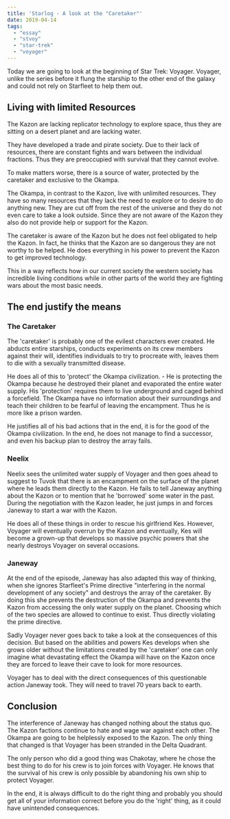 ```yaml
---
title: 'Starlog - A look at the "Caretaker"'
date: 2019-04-14
tags:
  - "essay"
  - "stvoy"
  - "star-trek"
  - "voyager"
---
```


Today we are going to look at the beginning of Star Trek: Voyager. Voyager, unlike the series before it flung the starship to the other end of the galaxy and could not rely on Starfleet to help them out.

## Living with limited Resources

The Kazon are lacking replicator technology to explore space, thus they are sitting on a desert planet and are lacking water.

They have developed a trade and pirate society. Due to their lack of resources, there are constant fights and wars between the individual fractions. Thus they are preoccupied with survival that they cannot evolve.

To make matters worse, there is a source of water, protected by the caretaker and exclusive to the Okampa.

The Okampa, in contrast to the Kazon, live with unlimited resources. They have so many resources that they lack the need to explore or to desire to do anything new. They are cut off from the rest of the universe and they do not even care to take a look outside. Since they are not aware of the Kazon they also do not provide help or support for the Kazon.

The caretaker is aware of the Kazon but he does not feel obligated to help the Kazon. In fact, he thinks that the Kazon are so dangerous they are not worthy to be helped. He does everything in his power to prevent the Kazon to get improved technology.

This in a way reflects how in our current society the western society has incredible living conditions while in other parts of the world they are fighting wars about the most basic needs.

## The end justify the means

### The Caretaker

The 'caretaker' is probably one of the evilest characters ever created. He abducts entire starships, conducts experiments on its crew members against their will, identifies individuals to try to procreate with, leaves them to die with a sexually transmitted disease.

He does all of this to 'protect' the Okampa civilization. - He is protecting the Okampa because he destroyed their planet and evaporated the entire water supply. His 'protection' requires them to live underground and caged behind a forcefield. The Okampa have no information about their surroundings and teach their children to be fearful of leaving the encampment. Thus he is more like a prison warden.

He justifies all of his bad actions that in the end, it is for the good of the Okampa civilization. In the end, he does not manage to find a successor, and even his backup plan to destroy the array fails.

### Neelix

Neelix sees the unlimited water supply of Voyager and then goes ahead to suggest to Tuvok that there is an encampment on the surface of the planet where he leads them directly to the Kazon. He fails to tell Janeway anything about the Kazon or to mention that he 'borrowed' some water in the past. During the negotiation with the Kazon leader, he just jumps in and forces Janeway to start a war with the Kazon.

He does all of these things in order to rescue his girlfriend Kes. However, Voyager will eventually overrun by the Kazon and eventually, Kes will become a grown-up that develops so massive psychic powers that she nearly destroys Voyager on several occasions.

### Janeway

At the end of the episode, Janeway has also adapted this way of thinking, when she ignores Starfleet's Prime directive "interfering in the normal development of any society" and destroys the array of the caretaker. By doing this she prevents the destruction of the Okampa and prevents the Kazon from accessing the only water supply on the planet. Choosing which of the two species are allowed to continue to exist. Thus directly violating the prime directive.

Sadly Voyager never goes back to take a look at the consequences of this decision. But based on the abilities and powers Kes develops when she grows older without the limitations created by the 'caretaker' one can only imagine what devastating effect the Okampa will have on the Kazon once they are forced to leave their cave to look for more resources.

Voyager has to deal with the direct consequences of this questionable action Janeway took. They will need to travel 70 years back to earth.

## Conclusion

The interference of Janeway has changed nothing about the status quo. The Kazon factions continue to hate and wage war against each other. The Okampa are going to be helplessly exposed to the Kazon. The only thing that changed is that Voyager has been stranded in the Delta Quadrant.

The only person who did a good thing was Chakotay, where he chose the best thing to do for his crew is to join forces with Voyager. He knows that the survival of his crew is only possible by abandoning his own ship to protect Voyager.

In the end, it is always difficult to do the right thing and probably you should get all of your information correct before you do the 'right' thing, as it could have unintended consequences.

